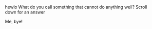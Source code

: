 hewlo
What do you call something that cannot do anything well?
Scroll down for an answer
































































































Me, bye!
